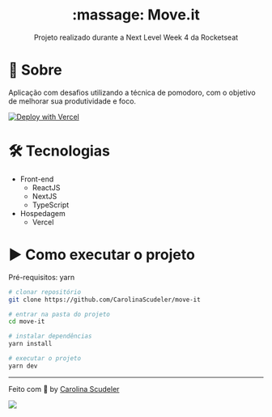 <h1 align="center">:massage: Move.it</h1>
<p align="center">Projeto realizado durante a Next Level Week 4 da Rocketseat</p>

# 📖 Sobre
<p>Aplicação com desafios utilizando a técnica de pomodoro, com o objetivo de melhorar sua produtividade e foco.</p>

[![Deploy with Vercel](https://vercel.com/button)](https://moveit-cscudeler.vercel.app/)

<h1>🛠 Tecnologias</h1>

- Front-end
  - ReactJS
  - NextJS
  - TypeScript
- Hospedagem
  - Vercel

<h1>▶️ Como executar o projeto</h1>

Pré-requisitos: yarn

```bash
# clonar repositório
git clone https://github.com/CarolinaScudeler/move-it

# entrar na pasta do projeto
cd move-it

# instalar dependências
yarn install

# executar o projeto
yarn dev
```

---

Feito com :purple_heart: by [Carolina Scudeler](https://github.com/CarolinaScudeler)

<div>
  <a href="https://www.linkedin.com/in/carolinascudeler/">
    <img src="https://img.shields.io/badge/-LinkedIn-%230077B5?style=for-the-badge&logo=linkedin&logoColor=white">
  </a>
</div>
